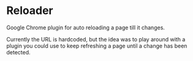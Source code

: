 Reloader
========

Google Chrome plugin for auto reloading a page till it changes.

Currently the URL is hardcoded, but the idea was to play around with a plugin you could use to keep refreshing a page until a change has been detected.
